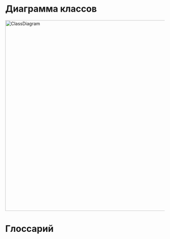  # Диаграмма классов
 
 <img width="797" height="600" alt="ClassDiagram" src="https://github.com/user-attachments/assets/62556f23-83a1-4fb5-b268-bb2a5592933a" />

# Глоссарий
